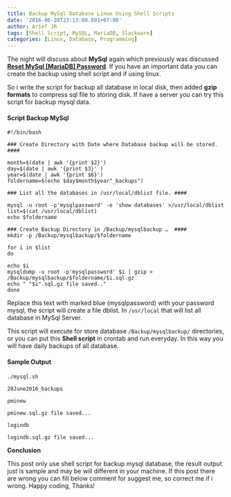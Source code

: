 ```yaml
---
title: Backup MySql Database Linux Using Shell Scripts
date: '2016-06-28T23:13:00.001+07:00'
author: Arief JR
tags: [Shell Script, MySQL, MariaDB, Slackware]
categories: [Linux, Database, Programming]
---
```


The night will discuss about **MySql** again which previously was discussed [**Reset MySql \[MariaDB\] Password**](https://tuxnoob.com/posts/reset-mariadb-password-in-slackware). If you have an important data you can create the backup using shell script and if using linux.  

So i write the script for backup all database in local disk, then added **gzip formats** to compress sql file to storing disk. If have a server you can try this script for backup mysql data.

#### Script Backup MySql

```
#!/bin/bash

### Create Directory with Date where Database backup will be stored. ####

month=$(date | awk '{print $2}')
day=$(date | awk '{print $3}' )
year=$(date | awk '{print $6}')
foldername=$(echo $day$month$year"_backups")

### List all the databases in /usr/local/dblist file. ####

mysql -u root -p'mysqlpassword' -e 'show databases' >/usr/local/dblist
list=$(cat /usr/local/dblist)
echo $foldername

### Create Backup Directory in /Backup/mysqlbackup …  ####
mkdir -p /Backup/mysqlbackup/$foldername

for i in $list
do

echo $i
mysqldump -u root -p'mysqlpassword' $i | gzip > /Backup/mysqlbackup/$foldername/$i.sql.gz
echo " "$i".sql.gz file saved.."
done
```

Replace this text with marked blue (mysqlpassword) with your password mysql, the script will create a file dblist. In `/usr/local` that will list all database in MySql Server.  

This script will execute for store database `/Backup/mysqlbackup/` directories, or you can put this **Shell script** in crontab and run everyday. In this way you will have daily backups of all database.

#### Sample Output

```
./mysql.sh 

28June2016_backups

pminew

pminew.sql.gz file saved...

logindb

logindb.sql.gz file saved... 
```

**Conclusion**  

This post only use shell script for backup mysql database, the result output just is sample and may be will different in your machine. If this post there are wrong you can fill below comment for suggest me, so correct me if i wrong. Happy coding, Thanks!